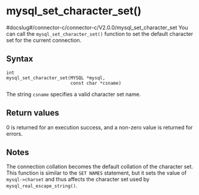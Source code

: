 mysql_set_character_set()
==============================================
#docslug#/connector-c/connector-c/V2.0.0/mysql_set_character_set
You can call the `mysql_set_character_set()` function to set the default character set for the current connection.

Syntax
---------------------------

```unknow
int
mysql_set_character_set(MYSQL *mysql,
                        const char *csname)
```



The string `csname` specifies a valid character set name.

Return values
----------------------------------

0 is returned for an execution success, and a non-zero value is returned for errors.

Notes
--------------------------

The connection collation becomes the default collation of the character set. This function is similar to the `SET NAMES` statement, but it sets the value of `mysql->charset` and thus affects the character set used by `mysql_real_escape_string()`.
